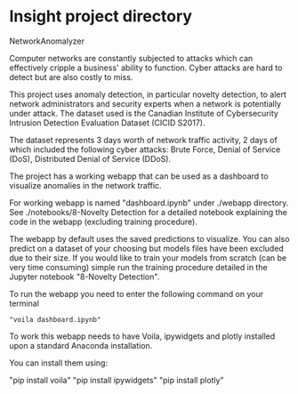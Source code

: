 # Insight project directory

NetworkAnomalyzer

Computer networks are constantly subjected to attacks which can effectively cripple a business' ability to function. Cyber attacks are hard to detect but are also costly to miss.

This project uses anomaly detection, in particular novelty detection, to alert network administrators and security experts when a network is potentially under attack. The dataset used is the Canadian Institute of Cybersecurity Intrusion Detection Evaluation Dataset (CICID S2017).

The dataset represents 3 days worth of network traffic activity, 2 days of which included the following cyber attacks: Brute Force, Denial of Service (DoS), Distributed Denial of Service (DDoS).

The project has a working webapp that can be used as a dashboard to visualize anomalies in the network traffic.

For working webapp is named "dashboard.ipynb" under ./webapp directory. See ./notebooks/8-Novelty Detection for a detailed notebook explaining the code in the webapp (excluding training procedure).

The webapp by default uses the saved predictions to visualize. You can also predict on a dataset of your choosing but models files have been excluded due to their size. If you would like to train your models from scratch (can be very time consuming) simple run the training procedure detailed in the Jupyter notebook "8-Novelty Detection".

To run the webapp you need to enter the following command on your terminal

    "voila dashboard.ipynb"
    
To work this webapp needs to have Voila, ipywidgets and plotly installed upon a standard Anaconda installation.

You can install them using:

  "pip install voila"
  "pip install ipywidgets"
  "pip install plotly"
